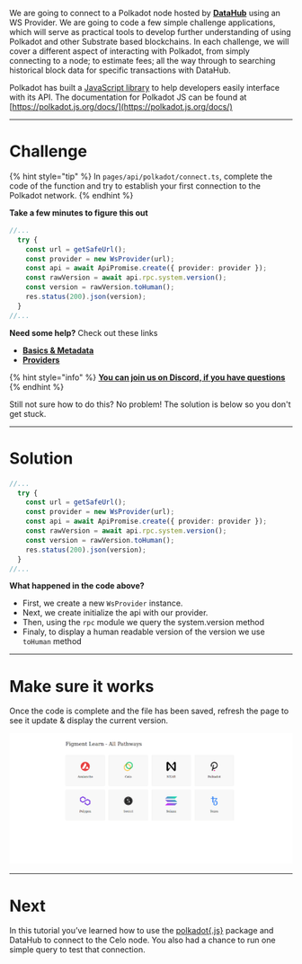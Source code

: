 We are going to connect to a Polkadot node hosted by [**DataHub**](https://datahub.figment.io/sign_up?service=near) using an WS Provider. We are going to code a few simple challenge applications, which will serve as practical tools to develop further understanding of using Polkadot and other Substrate based blockchains. In each challenge, we will cover a different aspect of interacting with Polkadot, from simply connecting to a node; to estimate fees; all the way through to searching historical block data for specific transactions with DataHub.

Polkadot has built a [JavaScript library](https://github.com/polkadot-js/api) to help developers easily interface with its API. The documentation for Polkadot JS can be found at [https://polkadot.js.org/docs/](https://polkadot.js.org/docs/)

------------------------

# Challenge

{% hint style="tip" %}
In `pages/api/polkadot/connect.ts`, complete the code of the function and try to establish your first connection to the Polkadot network. 
{% endhint %}

**Take a few minutes to figure this out**

```typescript
//...
  try {
    const url = getSafeUrl();
    const provider = new WsProvider(url);
    const api = await ApiPromise.create({ provider: provider });
    const rawVersion = await api.rpc.system.version();
    const version = rawVersion.toHuman();
    res.status(200).json(version);
  }
//...
```

**Need some help?** Check out these links
* [**Basics & Metadata**](https://polkadot.js.org/docs/api/start/basics)  
* [**Providers**](https://polkadot.js.org/docs/api/start/create#providers)  

{% hint style="info" %}
[**You can join us on Discord, if you have questions**](https://discord.gg/fszyM7K)
{% endhint %}

Still not sure how to do this? No problem! The solution is below so you don't get stuck.

------------------------

# Solution

```typescript
//...
  try {
    const url = getSafeUrl();
    const provider = new WsProvider(url);
    const api = await ApiPromise.create({ provider: provider });
    const rawVersion = await api.rpc.system.version();
    const version = rawVersion.toHuman();
    res.status(200).json(version);
  }
//...
```

**What happened in the code above?**
* First, we create a new `WsProvider` instance.
* Next, we create initialize the api with our provider.
* Then, using the `rpc` module we query the system.version method 
* Finaly, to display a human readable version of the version we use `toHuman` method

------------------------

# Make sure it works

Once the code is complete and the file has been saved, refresh the page to see it update & display the current version.

![](../../../.gitbook/assets/pathways/polkadot/polkadot-connect.gif)

-----------------------------

# Next

In this tutorial you’ve learned how to use the [polkadot{.js}](https://polkadot.js.org/docs/) package and DataHub to connect to the Celo node. You also had a chance to run one simple query to test that connection.
